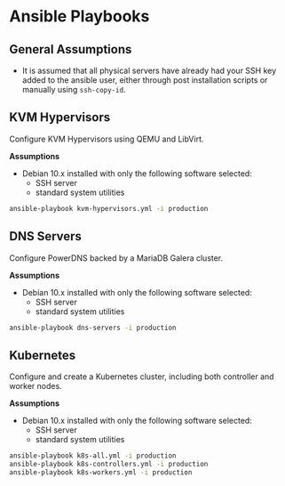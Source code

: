 # Ansible Playbooks

## General Assumptions

- It is assumed that all physical servers have already had your SSH key added to the ansible user, either through post installation scripts or manually using `ssh-copy-id`.

## KVM Hypervisors
Configure KVM Hypervisors using QEMU and LibVirt.

**Assumptions**
- Debian 10.x installed with only the following software selected:
  - SSH server
  - standard system utilities

```bash
ansible-playbook kvm-hypervisors.yml -i production
```

## DNS Servers
Configure PowerDNS backed by a MariaDB Galera cluster.

**Assumptions**
- Debian 10.x installed with only the following software selected:
  - SSH server
  - standard system utilities

```bash
ansible-playbook dns-servers -i production
```

## Kubernetes
Configure and create a Kubernetes cluster, including both controller and worker nodes.

**Assumptions**
- Debian 10.x installed with only the following software selected:
  - SSH server
  - standard system utilities

```bash
ansible-playbook k8s-all.yml -i production
ansible-playbook k8s-controllers.yml -i production
ansible-playbook k8s-workers.yml -i production
```
